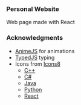 ### Personal Website
Web page made with React
### Acknowledgments
* [AnimeJS](https://github.com/juliangarnier/anime) for animations
* [TypedJS](https://github.com/mattboldt/typed.js/) typing 
* Icons from [Icons8](https://www.icons8.com/)
    * [C++](https://icons8.com/icon/40669/c%2B%2B)    
    * [C#](https://icons8.com/icon/55251/c-sharp-logo)
    * [Java](https://icons8.com/icon/13679/java)
    * [Python](https://icons8.com/icon/13441/python)
    * [React](https://icons8.com/icon/35989/react-native-filled)